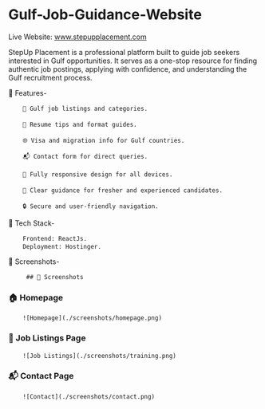 # Gulf-Job-Guidance-Website
Live Website: www.stepupplacement.com

StepUp Placement is a professional platform built to guide job seekers interested in Gulf opportunities. It serves as a one-stop resource for finding authentic job postings, applying with confidence, and understanding the Gulf recruitment process.

📌 Features- 

        🏢 Gulf job listings and categories.

        📄 Resume tips and format guides.

        🌐 Visa and migration info for Gulf countries.

        📬 Contact form for direct queries.

        📱 Fully responsive design for all devices.

        🎯 Clear guidance for fresher and experienced candidates.

        🔒 Secure and user-friendly navigation.

🚀 Tech Stack-

        Frontend: ReactJs.
        Deployment: Hostinger.

 📸 Screenshots- 

         ## 📸 Screenshots

### 🏠 Homepage
        ![Homepage](./screenshots/homepage.png)

### 📄 Job Listings Page
        ![Job Listings](./screenshots/training.png)

### 📬 Contact Page
        ![Contact](./screenshots/contact.png)


